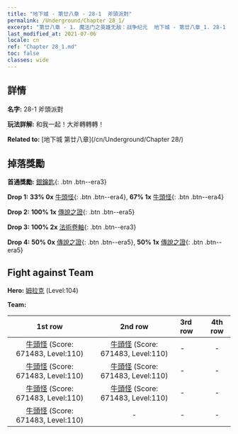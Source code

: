 ```yaml
---
title: "地下城 - 第廿八章 - 28-1  斧頭派對"
permalink: /Underground/Chapter 28_1/
excerpt: "第廿八章 - 1. 魔法门之英雄无敌：战争纪元  地下城 - 第廿八章_1. 28-1  斧頭派對"
last_modified_at: 2021-07-06
locale: cn
ref: "Chapter 28_1.md"
toc: false
classes: wide
---
```


## 詳情

 **名字:** 28-1  斧頭派對

 **玩法詳解:**       和我一起！大斧轉轉轉！

 **Related to:** [地下城 第廿八章](/cn/Underground/Chapter 28/)

## 掉落獎勵

 **首通獎勵:** [銀鑰匙](/cn/Items/con_693/){: .btn .btn--era3}

 **Drop 1:** **33% 0x** [牛頭怪](/cn/Items/unt_248/){: .btn .btn--era4}, **67% 1x** [牛頭怪](/cn/Items/unt_248/){: .btn .btn--era4}

 **Drop 2:** **100% 1x** [傳說之證](/cn/Items/mat_102/){: .btn .btn--era5}

 **Drop 3:** **100% 2x** [法術卷軸](/cn/Items/con_694/){: .btn .btn--era3}

 **Drop 4:** **50% 0x** [傳說之證](/cn/Items/mat_102/){: .btn .btn--era5}, **50% 1x** [傳說之證](/cn/Items/mat_102/){: .btn .btn--era5}


## Fight against Team
 **Hero:** [姆拉克](/cn/heroes/Mullich/) (Level:104)

 **Team:**


  | 1st row | 2nd row | 3rd row | 4th row |
  |:----:|:----:|:----|:----:|
  | [牛頭怪](/cn/units/Minotaur/) (Score: 671483, Level:110)  | [牛頭怪](/cn/units/Minotaur/) (Score: 671483, Level:110)  | - | - |
  | [牛頭怪](/cn/units/Minotaur/) (Score: 671483, Level:110)  | [牛頭怪](/cn/units/Minotaur/) (Score: 671483, Level:110)  | - | - |
  | [牛頭怪](/cn/units/Minotaur/) (Score: 671483, Level:110)  | [牛頭怪](/cn/units/Minotaur/) (Score: 671483, Level:110)  | - | - |
  | [牛頭怪](/cn/units/Minotaur/) (Score: 671483, Level:110)  | - | - | - |


